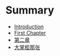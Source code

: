 # Summary

* [Introduction](README.md)
* [First Chapter](chapter1.md)
* [第二章](di_er_zhang.md)
* [大掌柜那张](da_zhang_gui_na_zhang.md)

